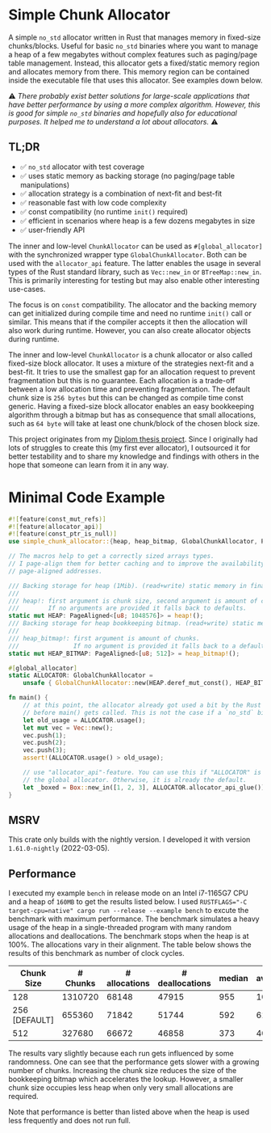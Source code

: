 # Simple Chunk Allocator

A simple `no_std` allocator written in Rust that manages memory in fixed-size chunks/blocks. Useful for basic `no_std`
binaries where you want to manage a heap of a few megabytes without complex features such as paging/page table
management. Instead, this allocator gets a fixed/static memory region and allocates memory from there. This memory
region can be contained inside the executable file that uses this allocator. See examples down below.

⚠ _There probably exist better solutions for large-scale applications that have better performance by using a
more complex algorithm. However, this is good for simple `no_std` binaries and hopefully also for educational
purposes. It helped me to understand a lot about allocators._ ⚠

## TL;DR
- ✅ `no_std` allocator with test coverage
- ✅ uses static memory as backing storage (no paging/page table manipulations)
- ✅ allocation strategy is a combination of next-fit and best-fit
- ✅ reasonable fast with low code complexity
- ✅ const compatibility (no runtime `init()` required)
- ✅ efficient in scenarios where heap is a few dozens megabytes in size
- ✅ user-friendly API

The inner and low-level `ChunkAllocator` can be used as `#[global_allocator]` with the synchronized wrapper type
`GlobalChunkAllocator`. Both can be used with the `allocator_api` feature. The latter enables the usage in several
types of the Rust standard library, such as `Vec::new_in` or `BTreeMap::new_in`. This is primarily interesting for
testing but may also enable other interesting use-cases.

The focus is on `const` compatibility. The allocator and the backing memory can get initialized during compile time
and need no runtime `init()` call or similar. This means that if the compiler accepts it then the allocation will
also work during runtime. However, you can also create allocator objects during runtime.

The inner and low-level `ChunkAllocator` is a chunk allocator or also called fixed-size block allocator. It uses a
mixture of the strategies next-fit and a best-fit. It tries to use the smallest gap for an allocation request to
prevent fragmentation but this is no guarantee. Each allocation is a trade-off between a low allocation time and
preventing fragmentation. The default chunk size is `256 bytes` but this can be changed as compile time const generic.
Having a fixed-size block allocator enables an easy bookkeeping algorithm through a bitmap but has as consequence that
small allocations, such as `64 byte` will take at least one chunk/block of the chosen block size.

This project originates from my [Diplom thesis project](https://github.com/phip1611/diplomarbeit-impl). Since I
originally had lots of struggles to create this (my first ever allocator), I outsourced it for better testability and
to share my knowledge and findings with others in the hope that someone can learn from it in any way.

# Minimal Code Example
```rust
#![feature(const_mut_refs)]
#![feature(allocator_api)]
#![feature(const_ptr_is_null)]
use simple_chunk_allocator::{heap, heap_bitmap, GlobalChunkAllocator, PageAligned};

// The macros help to get a correctly sized arrays types.
// I page-align them for better caching and to improve the availability of
// page-aligned addresses.

/// Backing storage for heap (1Mib). (read+write) static memory in final executable.
///
/// heap!: first argument is chunk size, second argument is amount of chunks.
///        If no arguments are provided it falls back to defaults.
static mut HEAP: PageAligned<[u8; 1048576]> = heap!();
/// Backing storage for heap bookkeeping bitmap. (read+write) static memory in final executable.
///
/// heap_bitmap!: first argument is amount of chunks.
///               If no argument is provided it falls back to a default.
static mut HEAP_BITMAP: PageAligned<[u8; 512]> = heap_bitmap!();

#[global_allocator]
static ALLOCATOR: GlobalChunkAllocator =
    unsafe { GlobalChunkAllocator::new(HEAP.deref_mut_const(), HEAP_BITMAP.deref_mut_const()) };

fn main() {
    // at this point, the allocator already got used a bit by the Rust runtime that executes
    // before main() gets called. This is not the case if a `no_std` binary gets produced.
    let old_usage = ALLOCATOR.usage();
    let mut vec = Vec::new();
    vec.push(1);
    vec.push(2);
    vec.push(3);
    assert!(ALLOCATOR.usage() > old_usage);

    // use "allocator_api"-feature. You can use this if "ALLOCATOR" is not registered as
    // the global allocator. Otherwise, it is already the default.
    let _boxed = Box::new_in([1, 2, 3], ALLOCATOR.allocator_api_glue());
}
```

## MSRV
This crate only builds with the nightly version. I developed it with version `1.61.0-nightly` (2022-03-05).

## Performance
I executed my example `bench` in release mode on an Intel i7-1165G7 CPU and a heap of `160MB` to get the results listed
below. I used `RUSTFLAGS="-C target-cpu=native" cargo run --release --example bench` to excute the benchmark with
maximum performance. The benchmark simulates a heavy usage of the heap in a single-threaded program with many random
allocations and deallocations. The benchmark stops when the heap is at 100%. The allocations vary in their alignment.
The table below shows the results of this benchmark as number of clock cycles.

| Chunk Size    | # Chunks | # allocations | # deallocations | median | average  | min | max   |
|---------------|----------|---------------|-----------------|--------|----------|-----|-------|
| 128           | 1310720  | 68148         | 47915           | 955    | 1001     | 126 | 57989 |
| 256 [DEFAULT] | 655360   | 71842         | 51744           | 592    | 619      | 121 | 53578 |
| 512           | 327680   | 66672         | 46858           | 373    | 401      | 111 | 54403 |

The results vary slightly because each run gets influenced by some randomness. One can see that the performance
gets slower with a growing number of chunks. Increasing the chunk size reduces the size of the bookkeeping bitmap which
accelerates the lookup. However, a smaller chunk size occupies less heap when only very small allocations are required.

Note that performance is better than listed above when the heap is used less frequently and does not run full.
